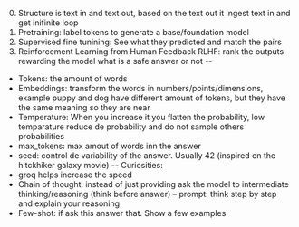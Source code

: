 0. Structure is text in and text out, based on the text out it ingest text in and get inifinite loop
1. Pretraining: label tokens to generate a base/foundation model
2. Supervised fine tunining: See what they predicted and match the pairs
2. Reinforcement Learning from Human Feedback RLHF: rank the outputs rewarding the model what is a safe answer or not
--
- Tokens: the amount of words
- Embeddings: transform the words in numbers/points/dimensions, example puppy and dog have different amount of tokens, but they have the same meaning so they are near
- Temperature: When you increase it you flatten the probability, low temparature reduce de probability and do not sample others probabilities
- max_tokens: max amout of words inn the answer
- seed: control de variability of the answer. Usually 42 (inspired on the hitckhiker galaxy movie)
--
Curiosities:
- groq helps increase the speed
- Chain of thought: instead of just providing ask the model to intermediate thinking/reasoning (think before answer) – prompt: think step by step and explain your reasoning
- Few-shot: if ask this answer that. Show a few examples
